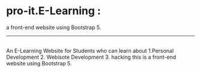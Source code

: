 # pro-it.E-Learning : 
a front-end website using Bootstrap 5.
<hr> <br>
An E-Learning Website for Students who can learn about 
1.Personal Development
2. Webisote Development 
3. hacking 
this is a front-end website using Bootstrap 5.
